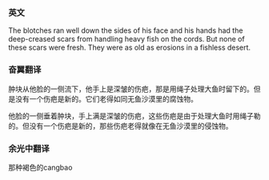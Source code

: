 
### 英文

The blotches ran well down the sides of his face and his hands had the deep-creased scars from handling heavy fish on the cords. But none of these scars were fresh. They were as old as erosions in a fishless desert.


### 奋翼翻译

肿块从他脸的一侧流下，他手上是深皱的伤疤，那是用绳子处理大鱼时留下的。但是没有一个伤疤是新的。它们老得如同无鱼沙漠里的腐蚀物。

他脸的一侧垂着肿块，手上满是深皱的伤疤，这些伤疤是由于处理大鱼时用绳子勒的。但没有一个伤疤是新的，那些伤疤老得就像在无鱼沙漠里的侵蚀物。

### 余光中翻译
那种褐色的cangbao
<!--stackedit_data:
eyJoaXN0b3J5IjpbLTE4OTAwMDEwOTcsNzMwOTk4MTE2XX0=
-->